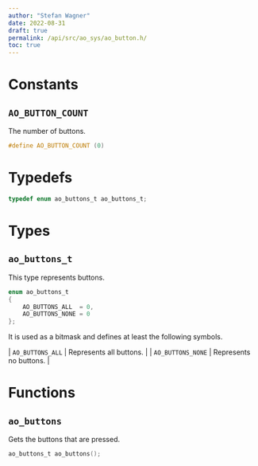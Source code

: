 ```yaml
---
author: "Stefan Wagner"
date: 2022-08-31
draft: true
permalink: /api/src/ao_sys/ao_button.h/
toc: true
---
```


# Constants

## `AO_BUTTON_COUNT`

The number of buttons.

```c
#define AO_BUTTON_COUNT (0)
```

# Typedefs

```c
typedef enum ao_buttons_t ao_buttons_t;
```

# Types

## `ao_buttons_t`

This type represents buttons.

```c
enum ao_buttons_t
{
    AO_BUTTONS_ALL  = 0,
    AO_BUTTONS_NONE = 0
};
```

It is used as a bitmask and defines at least the following symbols.

| `AO_BUTTONS_ALL` | Represents all buttons. |
| `AO_BUTTONS_NONE` | Represents no buttons. |

# Functions

## `ao_buttons`

Gets the buttons that are pressed.

```c
ao_buttons_t ao_buttons();
```
